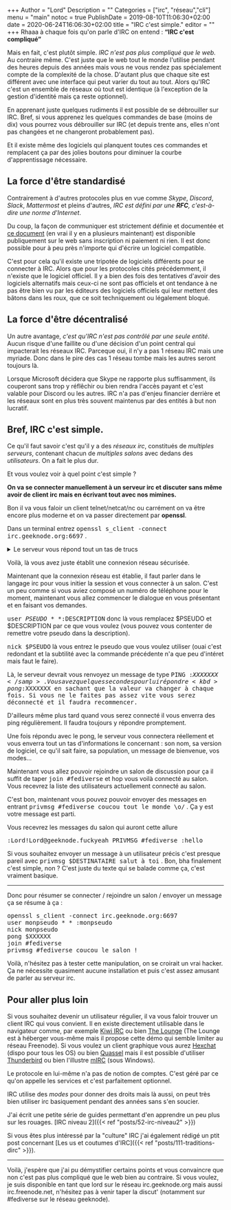 +++
Author = "Lord"
Description = ""
Categories = ["irc", "réseau","cli"]
menu = "main"
notoc = true
PublishDate = 2019-08-10T11:06:30+02:00
date = 2020-06-24T16:06:30+02:00
title = "IRC c'est simple."
editor = ""
+++
Rhaaa à chaque fois qu'on parle d'IRC on entend : **“IRC c'est compliqué”**

Mais en fait, c'est plutôt simple.
*IRC n'est pas plus compliqué que le web.*
Au contraire même.
C'est juste que le web tout le monde l'utilise pendant des heures depuis des années mais vous ne vous rendez pas spécialement compte de la complexité de la chose.
D'autant plus que chaque site est différent avec une interface qui peut varier du tout au tout.
Alors qu'IRC c'est un ensemble de réseaux où tout est identique (à l'exception de la gestion d'identité mais ça reste optionnel).

En apprenant juste quelques rudiments il est possible de se débrouiller sur IRC.
Bref, si vous apprenez les quelques commandes de base (moins de dix) vous pourrez vous débrouiller sur IRC (et depuis trente ans, elles n'ont pas changées et ne changeront probablement pas).

Et il existe même des logiciels qui planquent toutes ces commandes et remplacent ça par des jolies boutons pour diminuer la courbe d'apprentissage nécessaire.

## La force d'être standardisé
Contrairement à d'autres protocoles plus en vue comme *Skype*, *Discord*, *Slack*, *Mattermost* et pleins d'autres, *IRC est défini par une **RFC**, c'est-à-dire une norme d'Internet*.

Du coup, la façon de communiquer est strictement définie et documentée et [ce document](https://tools.ietf.org/html/rfc1459) (en vrai il y en a plusieurs maintenant) est disponible publiquement sur le web sans inscription ni paiement ni rien.
Il est donc possible pour à peu près n'importe qui d'écrire un logiciel compatible.

C'est pour cela qu'il existe une tripotée de logiciels différents pour se connecter à IRC.
Alors que pour les protocoles cités précédemment, il n'existe que le logiciel officiel.
Il y a bien des fois des tentatives d'avoir des logiciels alternatifs mais ceux-ci ne sont pas officiels et ont tendance à ne pas être bien vu par les éditeurs des logiciels officiels qui leur mettent des bâtons dans les roux, que ce soit techniquement ou légalement bloqué.

## La force d'être décentralisé
Un autre avantage, *c'est qu'IRC n'est pas contrôlé par une seule entité*.
Aucun risque d'une faillite ou d'une décision d'un point central qui impacterait les réseaux IRC.
Parceque oui, il n'y a pas 1 réseau IRC mais une myriade.
Donc dans le pire des cas 1 réseau tombe mais les autres seront toujours là.

Lorsque Microsoft décidera que Skype ne rapporte plus suffisamment, ils couperont sans trop y réflêchir ou bien rendra l'accès payant et c'est valable pour Discord ou les autres.
IRC n'a pas d'enjeu financier derrière et les réseaux sont en plus très souvent maintenus par des entités à but non lucratif.

## Bref, IRC c'est simple.
Ce qu'il faut savoir c'est qu'il y a des *réseaux irc*, constitués de *multiples serveurs*, contenant chacun de *multiples salons* avec dedans des *utilisateurs*.
On a fait le plus dur.

Et vous voulez voir à quel point c'est simple ?

**On va se connecter manuellement à un serveur irc et discuter sans même avoir de client irc mais en écrivant tout avec nos mimines.**

Bon il va vous faloir un client telnet/netcat/nc ou carrément on va être encore plus moderne et on va passer directement par **openssl**.

Dans un terminal entrez <kbd>openssl s_client -connect irc.geeknode.org:6697</kbd> .

<details><summary>Le serveur vous répond tout un tas de trucs</summary>
<pre>
CONNECTED(00000003)
depth=2 O = Digital Signature Trust Co., CN = DST Root CA X3
verify return:1
depth=1 C = US, O = Let's Encrypt, CN = Let's Encrypt Authority X3
verify return:1
depth=0 CN = hivane.geeknode.org
verify return:1
---
Certificate chain
 0 s:CN = hivane.geeknode.org
   i:C = US, O = Let's Encrypt, CN = Let's Encrypt Authority X3
 1 s:C = US, O = Let's Encrypt, CN = Let's Encrypt Authority X3
   i:O = Digital Signature Trust Co., CN = DST Root CA X3
---
Server certificate
-----BEGIN CERTIFICATE-----
MIIGlzCCBX+gAwIBAgISA6LoBQCbzTgc5LavZKLAgJ7LMA0GCSqGSIb3DQEBCwUA
MEoxCzAJBgNVBAYTAlVTMRYwFAYDVQQKEw1MZXQncyBFbmNyeXB0MSMwIQYDVQQD
ExpMZXQncyBFbmNyeXB0IEF1dGhvcml0eSBYMzAeFw0yMDA0MjkwMjI1MDlaFw0y
MDA3MjgwMjI1MDlaMB4xHDAaBgNVBAMTE2hpdmFuZS5nZWVrbm9kZS5vcmcwggIi
MA0GCSqGSIb3DQEBAQUAA4ICDwAwggIKAoICAQDo8Bnlnw3/piIVTlEPWUka+vh/
EQEiByFv0Saxn/whNXcrhiejADoEqHpx2nzUiWEcDXXW+1sUr4GqikVQmJY9R8Z5
Jx8vP86rlTLHhHsgoXp4jtAbPO8BzsvqFI0KRPf6GRu83df5qQDL6M4wamy3KpOm
e0gnwGKbjbW8SSyyE1olOtk20rJC2gZhnIKtVrbYfkwnZysM9DKGRKI0y9fvgW1O
kLltFGNdWF5gc0fppgdKyghZMG+7HNbqDDn8dOQE6V6l+6ZaZD8dGIDpebywe3cQ
ZieEseDD8+jz/95KtWEFSn8dLQptRv5lzh3IzVJvtNRZnrgn4nsnUtpvynxC1+FO
MrAbpDxK76NzzuclQhcMDF8oti/AshlznsEL49efAT6azc1xCETvkVjGi/8oVK1/
Ow/yXucnO1+nVEnVuyvNTL3kX/8UAUKvEroSDAzq7/PFCH44GaKJNrfqSr/QWMlE
vAeMgeXbZ2jB5HP54E+esFsxuQl8xNNuxWpFEb+jGjLM/32w9uIAtWXFtTjQaZUr
thUKDf1UQFai01fX9pkcskfQqIX2vc3fdvub+8VPccMVYW60i9LzUaA8NG2RHjXs
muvBangMNbx4v1ugj9SpGlArRtHZCrmNmFfMd06aR0M5RX1lD9j6pPIE1oLiu4Vq
ox1rkX2U1OWDPyNGpwIDAQABo4ICoTCCAp0wDgYDVR0PAQH/BAQDAgWgMB0GA1Ud
JQQWMBQGCCsGAQUFBwMBBggrBgEFBQcDAjAMBgNVHRMBAf8EAjAAMB0GA1UdDgQW
BBShKUfc6De2x77U1WYMlTrdwqEzXTAfBgNVHSMEGDAWgBSoSmpjBH3duubRObem
RWXv86jsoTBvBggrBgEFBQcBAQRjMGEwLgYIKwYBBQUHMAGGImh0dHA6Ly9vY3Nw
LmludC14My5sZXRzZW5jcnlwdC5vcmcwLwYIKwYBBQUHMAKGI2h0dHA6Ly9jZXJ0
LmludC14My5sZXRzZW5jcnlwdC5vcmcvMFgGA1UdEQRRME+CE2hpdmFuZS5nZWVr
bm9kZS5uZXSCE2hpdmFuZS5nZWVrbm9kZS5vcmeCEGlyYy5nZWVrbm9kZS5vcmeC
EWlyYzYuZ2Vla25vZGUub3JnMEwGA1UdIARFMEMwCAYGZ4EMAQIBMDcGCysGAQQB
gt8TAQEBMCgwJgYIKwYBBQUHAgEWGmh0dHA6Ly9jcHMubGV0c2VuY3J5cHQub3Jn
MIIBAwYKKwYBBAHWeQIEAgSB9ASB8QDvAHUAsh4FzIuizYogTodm+Su5iiUgZ2va
+nDnsklTLe+LkF4AAAFxw/d/IgAABAMARjBEAiAFBe3+77xwVk/PUmgBOGfes86i
XoqjJWfyPIl9g28pCAIgehMPGnSo3TabsFIE50MNk0RE3kor7EBxtbUXFVua0fgA
dgBvU3asMfAxGdiZAKRRFf93FRwR2QLBACkGjbIImjfZEwAAAXHD93/nAAAEAwBH
MEUCIQDttTwmykhjiGZvSCToiI3Wdfq4bE0Te0T7jv5YmxarSAIgdaLF2LtMW9pg
LIM3mR3Oi8ZRqLP3bKO8DT9Tj0FZ1WswDQYJKoZIhvcNAQELBQADggEBAJPyo0NZ
gsvyq28knOXevVuEz+/l5MGm4OVOLS45YZRcQkbZhrEWh6LKuAiyabIfXEIO3VqE
gUknlpab+ULFOuEc+4BR8EG63QkRBef8kahPGJI57MSO9yg6qOPIyrSWIAGy0XU9
tuEvRS8ISTUw3SyhpweAwYgzMpt6hbJ6edbuoRq+9yjgnq+/TwGxpLWhrngWJ7hZ
d6DYFb+encYcjoQt6qeDUWSEeWUubY7MDGWhDJSLpWvd5mXXmCa5QgGeWdxBNRoR
kvSk+5ZTW8oBP7s3jjYFZa+tie3bQ+tWal2Ets71Vt7SaUHU4Rt8TVILSvu8RLZ9
LWpdBOlbDJaIvos=
-----END CERTIFICATE-----
subject=CN = hivane.geeknode.org

issuer=C = US, O = Let's Encrypt, CN = Let's Encrypt Authority X3
No client certificate CA names sent
Client Certificate Types: RSA sign, DSA sign, ECDSA sign
Requested Signature Algorithms: RSA+SHA512:DSA+SHA512:ECDSA+SHA512:RSA+SHA384:DSA+SHA384:ECDSA+SHA384:RSA+SHA256:DSA+SHA256:ECDSA+SHA256:RSA+SHA224:DSA+SHA224:ECDSA+SHA224:RSA+SHA1:DSA+SHA1:ECDSA+SHA1
Shared Requested Signature Algorithms: RSA+SHA512:DSA+SHA512:ECDSA+SHA512:RSA+SHA384:DSA+SHA384:ECDSA+SHA384:RSA+SHA256:DSA+SHA256:ECDSA+SHA256:RSA+SHA224:DSA+SHA224:ECDSA+SHA224:RSA+SHA1:DSA+SHA1:ECDSA+SHA1
Peer signing digest: SHA512
Peer signature type: RSA
Server Temp Key: ECDH, P-521, 521 bits
SSL handshake has read 3714 bytes and written 516 bytes
Verification: OK
New, TLSv1.2, Cipher is ECDHE-RSA-CHACHA20-POLY1305
Server public key is 4096 bit
Secure Renegotiation IS supported
Compression: NONE
Expansion: NONE
No ALPN negotiated
SSL-Session:
    Protocol  : TLSv1.2
    Cipher    : ECDHE-RSA-CHACHA20-POLY1305
    Session-ID:
    Session-ID-ctx:
    Master-Key: DCB0E95A32340C7509F73CDDB93C523917F5DE1A0CD221A005C9016F4D718EB986640BA161F3DE5B3ED32E75D60AB69B
    PSK identity: None
    PSK identity hint: None
    SRP username: None
    Start Time: 1592556345
    Timeout   : 7200 (sec)
    Verify return code: 0 (ok)
    Extended master secret: yes
</pre>
</details>

Voilà, là vous avez juste établit une connexion réseau sécurisée.

Maintenant que la connexion réseau est établie, il faut parler dans le langage irc pour vous initier la session et vous connecter à un salon.
C'est un peu comme si vous aviez composé un numéro de téléphone pour le moment, maintenant vous allez commencer le dialogue en vous présentant et en faisant vos demandes.

<kbd>user $PSEUDO * * :$DESCRIPTION</kbd>  donc là vous remplacez $PSEUDO et $DESCRIPTION par ce  que vous voulez (vous pouvez vous contenter de remettre votre pseudo dans la description).

<kbd>nick $PSEUDO</kbd> là vous entrez le pseudo que vous voulez utiliser (ouai c'est redondant et la subtilité avec la commande précédente n'a que peu d'intéret mais faut le faire).

Là, le serveur devrait vous renvoyez un message de type <samp>PING :$XXXXXXX</samp> .
Vous avez quelques secondes pour lui répondre <kbd>pong :$XXXXXXX</kbd> en sachant que la valeur va changer à chaque fois.
Si vous ne le faites pas assez vite vous serez déconnecté et il faudra recommencer.

D'ailleurs même plus tard quand vous serez connecté il vous enverra des ping régulièrement.
Il faudra toujours y répondre promptement.

Une fois répondu avec le pong, le serveur vous connectera réellement et vous enverra tout un tas d'informations le concernant : son nom, sa version de logiciel, ce qu'il sait faire, sa population, un message de bienvenue, vos modes…

Maintenant vous allez pouvoir rejoindre un salon de discussion pour ça il suffit de taper <kbd>join #fediverse</kbd> et hop vous voilà connecté au salon.
Vous recevrez la liste des utilisateurs actuellement connecté au salon.

C'est bon, maintenant vous pouvez pouvoir envoyer des messages en entrant <kbd>privmsg #fediverse coucou tout le monde \o/</kbd> .
Ça y est votre message est parti.

Vous recevrez les messages du salon qui auront cette allure 
<pre>:Lord!Lord@geeknode.fuckyeah PRIVMSG #fediverse :hello</pre>

Si vous souhaitez envoyer un message à un utilisateur précis c'est presque pareil avec <kbd>privmsg $DESTINATAIRE salut à toi</kbd> .
Bon, bha finalement c'est simple, non ?
C'est juste du texte qui se balade comme ça, c'est vraiment basique.

------------

Donc pour résumer se connecter / rejoindre un salon / envoyer un message ça se résume à ça :

<kbd>openssl s_client -connect irc.geeknode.org:6697</kbd><br>
<kbd>user monpseudo * * :monpseudo</kbd><br>
<kbd>nick monpseudo</kbd><br>
<kbd>pong $XXXXXX</kbd><br>
<kbd>join #fediverse</kbd><br>
<kbd>privmsg #fediverse coucou le salon !</kbd><br>

Voilà, n'hésitez pas à tester cette manipulation, on se croirait un vrai hacker.
Ça ne nécessite quasiment aucune installation et puis c'est assez amusant de parler au serveur irc.

## Pour aller plus loin
Si vous souhaitez devenir un utilisateur régulier, il va vous faloir trouver un client IRC qui vous convient.
Il en existe directement utilisable dans le navigateur comme, par exemple [Kiwi IRC](https://kiwiirc.com/nextclient/) ou bien [The Lounge](https://demo.thelounge.chat/) (The Lounge est à héberger vous-même mais il propose cette démo qui semble limiter au réseau Freenode).
Si vous voulez un client graphique vous aurez [Hexchat](https://hexchat.github.io/) (dispo pour tous les OS) ou bien [Quassel](https://quassel-irc.org/) mais il est possible d'utiliser [Thunderbird](https://www.thunderbird.net/en-US/) ou bien l'illustre [mIRC](https://www.mirc.com/) (sous Windows). 

Le protocole en lui-même n'a pas de notion de comptes.
C'est géré par ce qu'on appelle les services et c'est parfaitement optionnel.

IRC utilise des *modes* pour donner des droits mais là aussi, on peut très bien utiliser irc basiquement pendant des années sans s'en soucier.

J'ai écrit une petite série de guides permettant d'en apprendre un peu plus sur les rouages. [IRC niveau 2]({{< ref "posts/52-irc-niveau2" >}})

Si vous êtes plus intéressé par la "culture" IRC j'ai également rédigé un ptit post concernant [Les us et coutumes d'IRC]({{< ref "posts/111-traditions-dirc" >}}).

--------------

Voilà, j'espère que j'ai pu démystifier certains points et vous convaincre que non c'est pas plus compliqué que le web bien au contraire.
Si vous voulez, je suis disponible en tant que lord sur le réseau irc.geeknode.org mais aussi irc.freenode.net, n'hésitez pas à venir taper la discut' (notamment sur #fediverse sur le réseau geeknode).

